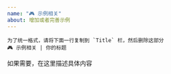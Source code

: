 ```yaml
---
name: "🎮 示例相关"
about: 增加或者完善示例
---
```


```
为了统一格式，请将下面一行复制到 `Title` 栏，然后删除这部分
🎮 示例相关 | 你的标题
```

如果需要，在这里描述具体内容
